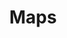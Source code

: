 ---
title: "Maps"
summary: "Maps is the recording name used by Northampton-based musician James Chapman."
image: "maps.jpg"
apple_music_artist_url: "https://music.apple.com/gb/artist/maps/718111051"
wikipedia_url: "none"
---